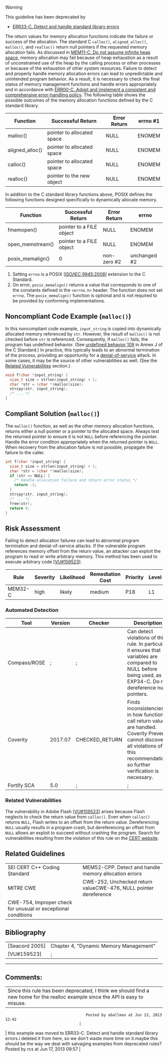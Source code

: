> [!warning]  
>
> This guideline has been deprecated by
>
> -   [ERR33-C. Detect and handle standard library errors](ERR33-C_%20Detect%20and%20handle%20standard%20library%20errors)

The return values for memory allocation functions indicate the failure or success of the allocation. The standard C `calloc()`, `aligned_alloc()`, `malloc()`, and `realloc()` return null pointers if the requested memory allocation fails. As discussed in [MEM11-C. Do not assume infinite heap space](MEM11-C_%20Do%20not%20assume%20infinite%20heap%20space), memory allocation may fail because of heap exhaustion as a result of unconstrained use of the heap by the calling process or other processes or because of the exhaustion of other system resources. Failure to detect and properly handle memory allocation errors can lead to unpredictable and unintended program behavior. As a result, it is necessary to check the final status of memory management functions and handle errors appropriately and in accordance with [ERR00-C. Adopt and implement a consistent and comprehensive error-handling policy](ERR00-C_%20Adopt%20and%20implement%20a%20consistent%20and%20comprehensive%20error-handling%20policy).
The following table shows the possible outcomes of the memory allocation functions defined by the C standard library.

| Function | Successful Return | Error Return | errno #1 |
| ----|----|----|----|
| malloc() | pointer to allocated space | NULL | ENOMEM |
| aligned_alloc() | pointer to allocated space | NULL | ENOMEM |
| calloc() | pointer to allocated space | NULL | ENOMEM |
| realloc() | pointer to the new object | NULL | ENOMEM |

In addition to the C standard library functions above, POSIX defines the following functions designed specifically to dynamically allocate memory.

| Function | Successful Return | Error Return | errno |
| ----|----|----|----|
| fmemopen() | pointer to a FILE object | NULL | ENOMEM |
| open_memstream() | pointer to a FILE object | NULL | ENOMEM |
| posix_memalign() | 0 | non-zero #2 | unchanged #2 |

1.  Setting `errno` is a POSIX \[[ISO/IEC 9945:2008](AA.-Bibliography_87152170.html#AA.Bibliography-ISO/IEC9945-2008)\] extension to the C Standard.
2.  On error, `posix_memalign()` returns a value that corresponds to one of the constants defined in the `<errno.h>` header. The function does not set `errno`. The `posix_memalign()` function is optional and is not required to be provided by conforming implementations.
## Noncompliant Code Example (`malloc()`)
In this noncompliant code example, `input_string` is copied into dynamically allocated memory referenced by `str`. However, the result of `malloc()` is not checked before `str` is referenced. Consequently, if `malloc()` fails, the program has undefined behavior. (See [undefined behavior 109](CC.-Undefined-Behavior_87152280.html#CC.UndefinedBehavior-ub_109) in Annex J of the C Standard.) In practice, this typically leads to an abnormal termination of the process, providing an opportunity for a [denial-of-service](BB.-Definitions_87152273.html#BB.Definitions-denial-of-service) attack. In some cases, it may be the source of other vulnerabilities as well. (See the [Related Vulnerabilities](#voidMEM32C.Detectandhandlememoryallocationerrors-RelatedVulnerabilities) section.)
``` c
void f(char *input_string) {
  size_t size = strlen(input_string) + 1;
  char *str = (char *)malloc(size);
  strcpy(str, input_string);
  /* ... */
}
```
## Compliant Solution (`malloc()`)
The `malloc()` function, as well as the other memory allocation functions, returns either a null pointer or a pointer to the allocated space. Always test the returned pointer to ensure it is not `NULL` before referencing the pointer. Handle the error condition appropriately when the returned pointer is `NULL`. When recovery from the allocation failure is not possible, propagate the failure to the caller.
``` c
int f(char *input_string) {
  size_t size = strlen(input_string) + 1;
  char *str = (char *)malloc(size);
  if (str == NULL) {
    /* Handle allocation failure and return error status */
    return -1;
  }
  strcpy(str, input_string);
  /* ... */
  free(str);
  return 0;
}
```
## Risk Assessment
Failing to detect allocation failures can lead to abnormal program termination and denial-of-service attacks.
If the vulnerable program references memory offset from the return value, an attacker can exploit the program to read or write arbitrary memory. This method has been used to execute arbitrary code \[[VU#159523](http://www.kb.cert.org/vuls/id/159523)\].

| Rule | Severity | Likelihood | Remediation Cost | Priority | Level |
| ----|----|----|----|----|----|
| MEM32-C | high | likely | medium | P18 | L1 |

### Automated Detection

| Tool | Version | Checker | Description |
| ----|----|----|----|
| Compass/ROSE | ; | ; | Can detect violations of this rule. In particular, it ensures that variables are compared to NULL before being used, as in EXP34-C. Do not dereference null pointers. |
| Coverity | 2017.07 | CHECKED_RETURN | Finds inconsistencies in how function call return values are handled. Coverity Prevent cannot discover all violations of this recommendation, so further verification is necessary. |
| Fortify SCA | 5.0 | ; | ; |

### Related Vulnerabilities
The vulnerability in Adobe Flash \[[VU#159523](AA.-Bibliography_87152170.html#AA.Bibliography-VU#159523)\] arises because Flash neglects to check the return value from `calloc()`. Even when `calloc()` returns `NULL`, Flash writes to an offset from the return value. Dereferencing `NULL` usually results in a program crash, but dereferencing an offset from `NULL` allows an exploit to succeed without crashing the program.
Search for vulnerabilities resulting from the violation of this rule on the [CERT website](https://www.kb.cert.org/vulnotes/bymetric?searchview&query=FIELD+KEYWORDS+contains+MEM32-C).
## Related Guidelines

|  |  |
| ----|----|
| SEI CERT C++ Coding Standard | MEM52-CPP. Detect and handle memory allocation errors |
| MITRE CWE | CWE-252, Unchecked return valueCWE-476, NULL pointer dereference
CWE-754, Improper check for unusual or exceptional conditions |

## Bibliography

|  |  |
| ----|----|
| [Seacord 2005] | Chapter 4, "Dynamic Memory Management" |
| [VU#159523] | ; |

------------------------------------------------------------------------
[](https://www.securecoding.cert.org/confluence/display/seccode/MEM31-C.+Free+dynamically+allocated+memory+exactly+once?showChildren=false&showComments=false) [](https://www.securecoding.cert.org/confluence/pages/viewpage.action?pageId=437) [](https://www.securecoding.cert.org/confluence/display/seccode/MEM33-C.++Allocate+and+copy+structures+containing+flexible+array+members+dynamically?showChildren=false&showComments=false)
## Comments:

|  |
| ----|
| Since this rule has been deprecated, I think we should find a new home for the realloc example since the API is easy to misuse.
                                        Posted by aballman at Jun 13, 2013 12:42
                                     |
| this example was moved to ERR33-C. Detect and handle standard library errors.i deleted it from here, so we don't waste more time on it.maybe this should be the way we deal with salvaging examples from deprecated rules?
                                        Posted by rcs at Jun 17, 2013 09:57
                                     |

